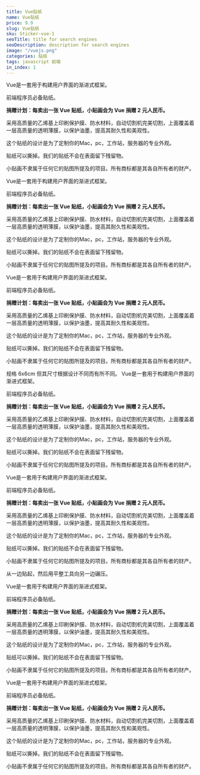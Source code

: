 ```yaml
---
title: Vue贴纸
name: Vue贴纸
price: 9.9
slug: Vue贴纸
sku: Sticker-vue-1
seoTitle: title for search engines
seoDescription: description for search engines
image: "/vuejs.png"
categories: 贴纸
tags: javascript 前端
in_index: 1
---
```


Vue是一套用于构建用户界面的渐进式框架。

前端程序员必备贴纸。

**捐赠计划：每卖出一张 Vue 贴纸，小贴画会为 Vue 捐赠 2 元人民币。**

采用高质量的乙烯基上印刷保护膜、防水材料，自动切割机完美切割，上面覆盖着一层高质量的透明薄膜，以保护油墨，提高其耐久性和美观性。

这个贴纸的设计是为了定制你的Mac，pc，工作站，服务器的专业外观。

贴纸可以撕掉。我们的贴纸不会在表面留下残留物。

小贴画不隶属于任何它的贴图所提及的项目。所有商标都是其各自所有者的财产。

Vue是一套用于构建用户界面的渐进式框架。

前端程序员必备贴纸。

**捐赠计划：每卖出一张 Vue 贴纸，小贴画会为 Vue 捐赠 2 元人民币。**

采用高质量的乙烯基上印刷保护膜、防水材料，自动切割机完美切割，上面覆盖着一层高质量的透明薄膜，以保护油墨，提高其耐久性和美观性。

这个贴纸的设计是为了定制你的Mac，pc，工作站，服务器的专业外观。

贴纸可以撕掉。我们的贴纸不会在表面留下残留物。

小贴画不隶属于任何它的贴图所提及的项目。所有商标都是其各自所有者的财产。

Vue是一套用于构建用户界面的渐进式框架。

前端程序员必备贴纸。

**捐赠计划：每卖出一张 Vue 贴纸，小贴画会为 Vue 捐赠 2 元人民币。**

采用高质量的乙烯基上印刷保护膜、防水材料，自动切割机完美切割，上面覆盖着一层高质量的透明薄膜，以保护油墨，提高其耐久性和美观性。

这个贴纸的设计是为了定制你的Mac，pc，工作站，服务器的专业外观。

贴纸可以撕掉。我们的贴纸不会在表面留下残留物。

小贴画不隶属于任何它的贴图所提及的项目。所有商标都是其各自所有者的财产。

规格
6x6cm 但其尺寸根据设计不同而有所不同。
Vue是一套用于构建用户界面的渐进式框架。

前端程序员必备贴纸。

**捐赠计划：每卖出一张 Vue 贴纸，小贴画会为 Vue 捐赠 2 元人民币。**

采用高质量的乙烯基上印刷保护膜、防水材料，自动切割机完美切割，上面覆盖着一层高质量的透明薄膜，以保护油墨，提高其耐久性和美观性。

这个贴纸的设计是为了定制你的Mac，pc，工作站，服务器的专业外观。

贴纸可以撕掉。我们的贴纸不会在表面留下残留物。

小贴画不隶属于任何它的贴图所提及的项目。所有商标都是其各自所有者的财产。

Vue是一套用于构建用户界面的渐进式框架。

前端程序员必备贴纸。

**捐赠计划：每卖出一张 Vue 贴纸，小贴画会为 Vue 捐赠 2 元人民币。**

采用高质量的乙烯基上印刷保护膜、防水材料，自动切割机完美切割，上面覆盖着一层高质量的透明薄膜，以保护油墨，提高其耐久性和美观性。

这个贴纸的设计是为了定制你的Mac，pc，工作站，服务器的专业外观。

贴纸可以撕掉。我们的贴纸不会在表面留下残留物。

小贴画不隶属于任何它的贴图所提及的项目。所有商标都是其各自所有者的财产。

从一边贴起，然后用平整工具向另一边碾压。

Vue是一套用于构建用户界面的渐进式框架。

前端程序员必备贴纸。

**捐赠计划：每卖出一张 Vue 贴纸，小贴画会为 Vue 捐赠 2 元人民币。**

采用高质量的乙烯基上印刷保护膜、防水材料，自动切割机完美切割，上面覆盖着一层高质量的透明薄膜，以保护油墨，提高其耐久性和美观性。

这个贴纸的设计是为了定制你的Mac，pc，工作站，服务器的专业外观。

贴纸可以撕掉。我们的贴纸不会在表面留下残留物。

小贴画不隶属于任何它的贴图所提及的项目。所有商标都是其各自所有者的财产。

Vue是一套用于构建用户界面的渐进式框架。

前端程序员必备贴纸。

**捐赠计划：每卖出一张 Vue 贴纸，小贴画会为 Vue 捐赠 2 元人民币。**

采用高质量的乙烯基上印刷保护膜、防水材料，自动切割机完美切割，上面覆盖着一层高质量的透明薄膜，以保护油墨，提高其耐久性和美观性。

这个贴纸的设计是为了定制你的Mac，pc，工作站，服务器的专业外观。

贴纸可以撕掉。我们的贴纸不会在表面留下残留物。

小贴画不隶属于任何它的贴图所提及的项目。所有商标都是其各自所有者的财产。
